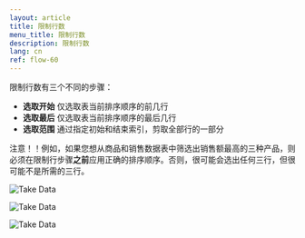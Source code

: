 ```yaml
---
layout: article
title: 限制行数
menu_title: 限制行数
description: 限制行数
lang: cn
ref: flow-60
---
```

限制行数有三个不同的步骤：

* **选取开始** 仅选取表当前排序顺序的前几行
* **选取最后** 仅选取表当前排序顺序的最后几行
* **选取范围** 通过指定初始和结束索引，剪取全部行的一部分

注意！！例如，如果您想从商品和销售数据表中筛选出销售额最高的三种产品，则必须在限制行步骤**之前**应用正确的排序顺序。否则，很可能会选出任何三行，但很可能不是所需的三行。

![Take Data](/assets/images/dataflows/dataflows-take01.png)

![Take Data](/assets/images/dataflows/dataflows-take02.png)

![Take Data](/assets/images/dataflows/dataflows-take03.png)
